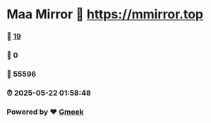 # Maa Mirror :link: https://mmirror.top 
### :page_facing_up: [19](https://mmirror.top/tag.html) 
### :speech_balloon: 0 
### :hibiscus: 55596 
### :alarm_clock: 2025-05-22 01:58:48 
### Powered by :heart: [Gmeek](https://github.com/Meekdai/Gmeek)
